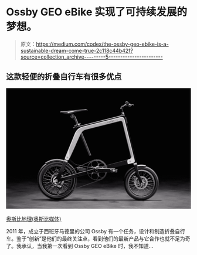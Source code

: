 # Ossby GEO eBike 实现了可持续发展的梦想。

> 原文：<https://medium.com/codex/the-ossby-geo-ebike-is-a-sustainable-dream-come-true-2c118c44b42f?source=collection_archive---------5----------------------->

## 这款轻便的折叠自行车有很多优点

![](img/082f5de5a27ba51ae2ae847cc7329135.png)

[奥斯比地理(奥斯比媒体)](https://www.kickstarter.com/projects/1028949211/the-superlight-ossby-geo-folding-ebike?ref=3dx37r)

2011 年，成立于西班牙马德里的公司 Ossby 有一个任务，设计和制造折叠自行车。鉴于“创新”是他们的最终关注点，看到他们的最新产品与它合作也就不足为奇了。我承认，当我第一次看到 Ossby GEO eBike 时，我不知道…